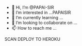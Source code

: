 - 👋 Hi, I’m @PAPAI-SIR
- 👀 I’m interested in ...PAPAISIR
- 🌱 I’m currently learning ...
- 💞️ I’m looking to collaborate on ...
- 📫 How to reach me ...

<!---
PAPAI-BOT/papai777 is a ✨ special ✨ repository because its `README.md` (this file) appears on your GitHub profile.
You can click the Preview link to take a look at your changes.
--->
SCAN
DEPLOY TO HEROKU
